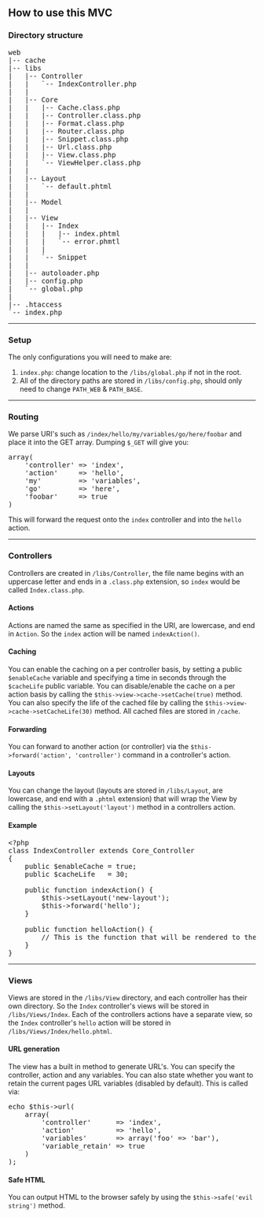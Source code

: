 <h2>How to use this MVC</h2>

<h3>Directory structure</h3>

<pre>
web
|-- cache
|-- libs
|   |-- Controller
|   |   `-- IndexController.php
|   |
|   |-- Core
|   |   |-- Cache.class.php
|   |   |-- Controller.class.php
|   |   |-- Format.class.php
|   |   |-- Router.class.php
|   |   |-- Snippet.class.php
|   |   |-- Url.class.php
|   |   |-- View.class.php
|   |   `-- ViewHelper.class.php
|   |
|   |-- Layout
|   |   `-- default.phtml
|   |
|   |-- Model
|   |
|   |-- View
|   |   |-- Index
|   |   |   |-- index.phtml
|   |   |   `-- error.phmtl
|   |   |
|   |   `-- Snippet
|   |
|   |-- autoloader.php
|   |-- config.php
|   `-- global.php
|
|-- .htaccess
`-- index.php</pre>

<hr />

<h3>Setup</h3>

<p>The only configurations you will need to make are:</p>

<ol>
  <li><code>index.php</code>: change location to the <code>/libs/global.php</code> if not in the root.</li>
	<li>All of the directory paths are stored in <code>/libs/config.php</code>, should only need to change <code>PATH_WEB</code> & <code>PATH_BASE</code>.</li>
</ol>

<hr />

<h3>Routing</h3>

<p>We parse URI's such as <code>/index/hello/my/variables/go/here/foobar</code> and place it into the GET array. Dumping <code>$_GET</code> will give you:

<pre>array(
	'controller' => 'index',
	'action'     => 'hello',
	'my'         => 'variables',
	'go'         => 'here',
	'foobar'     => true
)</pre>

<p>This will forward the request onto the <code>index</code> controller and into the <code>hello</code> action.</p>

<hr />

<h3>Controllers</h3>

<p>Controllers are created in <code>/libs/Controller</code>, the file name begins with an uppercase letter and ends in a <code>.class.php</code> extension, so <code>index</code> would be called <code>Index.class.php</code>.</p>

<h4>Actions</h4>

<p>Actions are named the same as specified in the URI, are lowercase, and end in <code>Action</code>. So the <code>index</code> action will be named <code>indexAction()</code>.</p>

<h4>Caching</h4>

<p>You can enable the caching on a per controller basis, by setting a public <code>$enableCache</code> variable and specifying a time in seconds through the <code>$cacheLife</code> public variable. You can disable/enable the cache on a per action basis by calling the <code>$this->view->cache->setCache(true)</code> method. You can also specify the life of the cached file by calling the <code>$this->view->cache->setCacheLife(30)</code> method. All cached files are stored in <code>/cache</code>.</p>

<h4>Forwarding</h4>

<p>You can forward to another action (or controller) via the <code>$this->forward('action', 'controller')</code> command in a controller's action.</p>

<h4>Layouts</h4>

<p>You can change the layout (layouts are stored in <code>/libs/Layout</code>, are lowercase, and end with a <code>.phtml</code> extension) that will wrap the View by calling the <code>$this->setLayout('layout')</code> method in a controllers action.</p>

<h4>Example</h4>

<pre>&lt;?php
class IndexController extends Core_Controller
{
	public $enableCache = true;
	public $cacheLife   = 30;

	public function indexAction() {
		$this->setLayout('new-layout');
		$this->forward('hello');
	}

	public function helloAction() {
		// This is the function that will be rendered to the browser
	}
}</pre>

<hr />

<h3>Views</h3>

<p>Views are stored in the <code>/libs/View</code> directory, and each controller has their own directory. So the <code>Index</code> controller's views will be stored in <code>/libs/Views/Index</code>. Each of the controllers actions have a separate view, so the <code>Index</code> controller's <code>hello</code> action will be stored in <code>/libs/Views/Index/hello.phtml</code>.</p>

<h4>URL generation</h4>

<p>The view has a built in method to generate URL's. You can specify the controller, action and any variables. You can also state whether you want to retain the current pages URL variables (disabled by default). This is called via:</p>

<pre>echo $this->url(
	array(
		'controller'      => 'index',
		'action'          => 'hello',
		'variables'       => array('foo' => 'bar'),
		'variable_retain' => true
	)
);</pre>

<h4>Safe HTML</h4>

<p>You can output HTML to the browser safely by using the <code>$this->safe('evil string')</code> method.</p>